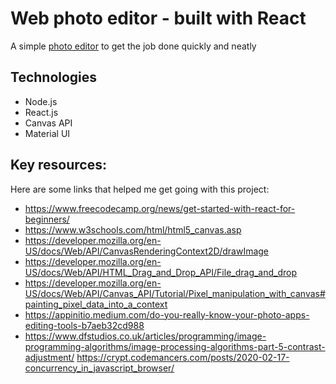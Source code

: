 # Web photo editor - built with React
A simple [photo editor](https://img-webitor.herokuapp.com) to get the job done quickly and neatly


## Technologies
- Node.js
- React.js
- Canvas API
- Material UI

## Key resources:
Here are some links that helped me get going with this project:
* https://www.freecodecamp.org/news/get-started-with-react-for-beginners/
* https://www.w3schools.com/html/html5_canvas.asp
* https://developer.mozilla.org/en-US/docs/Web/API/CanvasRenderingContext2D/drawImage
* https://developer.mozilla.org/en-US/docs/Web/API/HTML_Drag_and_Drop_API/File_drag_and_drop
* https://developer.mozilla.org/en-US/docs/Web/API/Canvas_API/Tutorial/Pixel_manipulation_with_canvas#painting_pixel_data_into_a_context
* https://appinitio.medium.com/do-you-really-know-your-photo-apps-editing-tools-b7aeb32cd988
* https://www.dfstudios.co.uk/articles/programming/image-programming-algorithms/image-processing-algorithms-part-5-contrast-adjustment/
https://crypt.codemancers.com/posts/2020-02-17-concurrency_in_javascript_browser/
